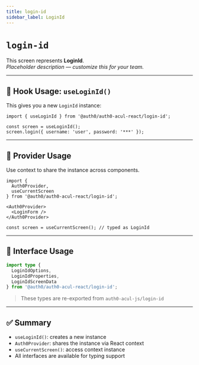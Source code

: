 ```yaml
---
title: login-id
sidebar_label: LoginId
---
```


# `login-id`

This screen represents **LoginId**.  
_Placeholder description — customize this for your team._

---

## 🔹 Hook Usage: `useLoginId()`

This gives you a new `LoginId` instance:

```tsx
import { useLoginId } from '@auth0/auth0-acul-react/login-id';

const screen = useLoginId();
screen.login({ username: 'user', password: '***' });
```

---

## 🔹 Provider Usage

Use context to share the instance across components.

```tsx
import {
  Auth0Provider,
  useCurrentScreen
} from '@auth0/auth0-acul-react/login-id';

<Auth0Provider>
  <LoginForm />
</Auth0Provider>
```

```tsx
const screen = useCurrentScreen(); // typed as LoginId
```

---

## 🔹 Interface Usage

```ts
import type {
  LoginIdOptions,
  LoginIdProperties,
  LoginIdScreenData
} from '@auth0/auth0-acul-react/login-id';
```

> These types are re-exported from `auth0-acul-js/login-id`

---

## ✅ Summary

- `useLoginId()`: creates a new instance
- `Auth0Provider`: shares the instance via React context
- `useCurrentScreen()`: access context instance
- All interfaces are available for typing support
